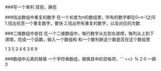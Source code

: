 ###写一个单利
双锁，静态


###找出数组中重复的数字
在一个长度为n的数组里，所有的数字都在0~n-1之间
1.找出任意一个重复数字，要快
2.找出所有重复的数字，以及对应的次数


###二维数组中查找
在一个二维数组中，每行数字从左到右递增，每列从上到下递增，完成一个函数，输入一个数组和
和一个数判断这个数是否在这个数组里

1   3    5
2   4    6
3   6    9

###数组中元素的替换
一个字符串数组，替换其中的空格项，‘ ’ ==》% 2 0
一换3